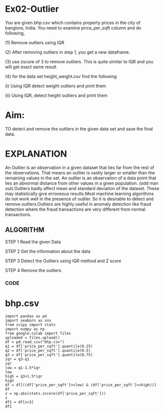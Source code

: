 # Ex02-Outlier
You are given bhp.csv which contains property prices in the city of banglore, India. You need to examine price_per_sqft column and do following,

(1) Remove outliers using IQR

(2) After removing outliers in step 1, you get a new dataframe.

(3) use zscore of 3 to remove outliers. This is quite similar to IQR and you will get exact same result

(4) for the data set height_weight.csv find the following

(i) Using IQR detect weight outliers and print them

(ii) Using IQR, detect height outliers and print them

# Aim:
TO detect and remove the outliers in the given data set and save the final data.

# EXPLANATION
An Outlier is an observation in a given dataset that lies far from the rest of the observations. That means an outlier is vastly larger or smaller than the remaining values in the set. An outlier is an observation of a data point that lies an abnormal distance from other values in a given population. (odd man out).Outliers badly affect mean and standard deviation of the dataset. These may statistically give erroneous results.Most machine learning algorithms do not work well in the presence of outlier. So it is desirable to detect and remove outliers.Outliers are highly useful in anomaly detection like fraud detection where the fraud transactions are very different from normal transactions.

## ALGORITHM
STEP 1 Read the given Data

STEP 2 Get the information about the data

STEP 3 Detect the Outliers using IQR method and Z score

STEP 4 Remove the outliers

### CODE 
# bhp.csv
```
import pandas as pd
import seaborn as sns
from scipy import stats
import numpy as np
from google.colab import files
uploaded = files.upload()
df = pd.read_csv("bhp.csv")
q1 = df['price_per_sqft'].quantile(0.25)
q2 = df['price_per_sqft'].quantile(0.5)
q3 = df['price_per_sqft'].quantile(0.75)
iqr = q3-q1
iqr
low = q1-1.5*iqr
low
high = q3+1.5*iqr
high
df = df[((df['price_per_sqft']>=low) & (df['price_per_sqft']<=high))]
df
z = np.abs(stats.zscore(df['price_per_sqft']))
z
df1 = df[z<3]
df1
